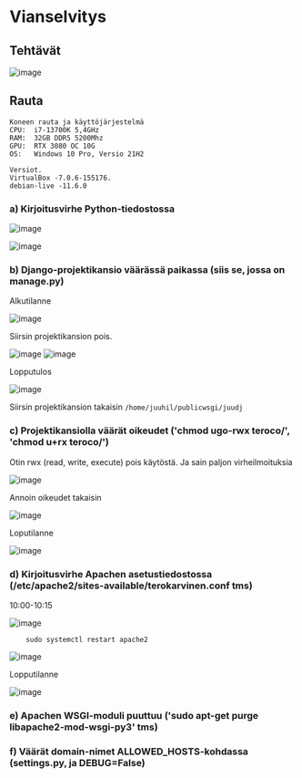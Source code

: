 # Vianselvitys

## Tehtävät
![image](https://user-images.githubusercontent.com/122887067/222975909-6a9a3e50-3eda-4a77-a33b-3eea0448826c.png)


## Rauta

    Koneen rauta ja käyttöjärjestelmä
    CPU:  i7-13700K 5,4GHz
    RAM:  32GB DDR5 5200Mhz
    GPU:  RTX 3080 OC 10G
    OS:   Windows 10 Pro, Versio 21H2
    
    Versiot. 
    VirtualBox -7.0.6-155176.
    debian-live -11.6.0
    
### a) Kirjoitusvirhe Python-tiedostossa
![image](https://user-images.githubusercontent.com/122887067/222976341-02f37186-3b0e-401a-83c3-184d0803206e.png)

![image](https://user-images.githubusercontent.com/122887067/222976323-7890ad1e-4ed8-4621-8ae3-28a0955bd98a.png)

### b) Django-projektikansio väärässä paikassa (siis se, jossa on manage.py)
Alkutilanne

![image](https://user-images.githubusercontent.com/122887067/222976341-02f37186-3b0e-401a-83c3-184d0803206e.png)

Siirsin projektikansion pois.

![image](https://user-images.githubusercontent.com/122887067/222976872-46be1457-8872-4cde-a11f-7916492802c9.png)
![image](https://user-images.githubusercontent.com/122887067/222976889-9e8bee8e-f247-4678-9083-7ba23e80f429.png)

Lopputulos

![image](https://user-images.githubusercontent.com/122887067/222976913-08f0f8ce-7484-4b84-88f2-21307529325a.png)

Siirsin projektikansion takaisin ``/home/juuhil/publicwsgi/juudj``

### c) Projektikansiolla väärät oikeudet ('chmod ugo-rwx teroco/', 'chmod u+rx teroco/')

Otin rwx (read, write, execute) pois käytöstä. Ja sain paljon virheilmoituksia

![image](https://user-images.githubusercontent.com/122887067/222984802-4dfe668d-757b-4a16-a9bf-08485adf085a.png)

Annoin oikeudet takaisin

![image](https://user-images.githubusercontent.com/122887067/222984888-e4e4aa5d-08c6-4809-af76-8096092af0b0.png)

Loputilanne

![image](https://user-images.githubusercontent.com/122887067/222989025-32e7844b-88d1-48ed-9abe-5c05b3f8faaf.png)

### d) Kirjoitusvirhe Apachen asetustiedostossa (/etc/apache2/sites-available/terokarvinen.conf tms)
10:00-10:15

![image](https://user-images.githubusercontent.com/122887067/223052712-b7418710-4928-4a95-9f72-2ca1860bb4ca.png)

        sudo systemctl restart apache2
        
![image](https://user-images.githubusercontent.com/122887067/223053687-6910baae-0567-49eb-bbc4-1a37ad44dd15.png)

Lopputilanne

![image](https://user-images.githubusercontent.com/122887067/223054054-a0ec8b7f-c5eb-4bf3-a4fe-a723acd3d417.png)

### e) Apachen WSGI-moduli puuttuu ('sudo apt-get purge libapache2-mod-wsgi-py3' tms)

### f) Väärät domain-nimet ALLOWED_HOSTS-kohdassa (settings.py, ja DEBUG=False)


